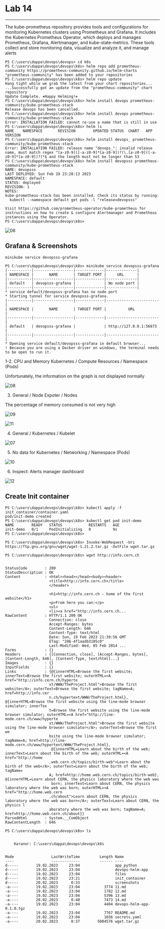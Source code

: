 # Lab 14 #

---

The kube-prometheus repository provides tools and configurations for monitoring Kubernetes clusters using Prometheus and Grafana. It includes the Kubernetes Prometheus Operator, which deploys and manages Prometheus, Grafana, Alertmanager, and kube-state-metrics. These tools collect and store monitoring data, visualize and analyze it, and manage alerts

```
PS C:\users\dappa\devops\devops> cd k8s
PS C:\users\dappa\devops\devops\k8s> helm repo add prometheus-community https://prometheus-community.github.io/helm-charts
"prometheus-community" has been added to your repositories
PS C:\users\dappa\devops\devops\k8s> helm repo update
Hang tight while we grab the latest from your chart repositories...
...Successfully got an update from the "prometheus-community" chart repository
Update Complete. ⎈Happy Helming!⎈
PS C:\users\dappa\devops\devops\k8s> helm install devops prometheus-community/kube-prometheus-stack
Release devops has been cancelled.
PS C:\users\dappa\devops\devops\k8s> helm install devops prometheus-community/kube-prometheus-stack
Error: INSTALLATION FAILED: cannot re-use a name that is still in use
PS C:\users\dappa\devops\devops\k8s> helm ls
NAME    NAMESPACE       REVISION        UPDATED STATUS  CHART   APP VERSION
PS C:\users\dappa\devops\devops\k8s> helm install devops_ prometheus-community/kube-prometheus-stack
Error: INSTALLATION FAILED: release name "devops_": invalid release name, must match regex ^[a-z0-9]([-a-z0-9]*[a-z0-9])?(\.[a-z0-9]([-a-z0-9]*[a-z0-9])?)*$ and the length must not be longer than 53
PS C:\users\dappa\devops\devops\k8s> helm install devopsss prometheus-community/kube-prometheus-stack
NAME: devopsss
LAST DEPLOYED: Sun Feb 19 23:28:13 2023
NAMESPACE: default
STATUS: deployed
REVISION: 1
NOTES:
kube-prometheus-stack has been installed. Check its status by running:
  kubectl --namespace default get pods -l "release=devopsss"

Visit https://github.com/prometheus-operator/kube-prometheus for instructions on how to create & configure Alertmanager and Prometheus instances using the Operator.
PS C:\users\dappa\devops\devops\k8s>
```

![06](https://github.com/dapp-anyway/devops/blob/lab14/k8s/screenshots/06.png)

## Grafana & Screenshots ##

`minikube service devopsss-grafana`

```
PS C:\users\dappa\devops\devops\k8s> minikube service devopsss-grafana
|-----------|------------------|-------------|--------------|
| NAMESPACE |       NAME       | TARGET PORT |     URL      |
|-----------|------------------|-------------|--------------|
| default   | devopsss-grafana |             | No node port |
|-----------|------------------|-------------|--------------|
* service default/devopsss-grafana has no node port
* Starting tunnel for service devopsss-grafana.
|-----------|------------------|-------------|------------------------|
| NAMESPACE |       NAME       | TARGET PORT |          URL           |
|-----------|------------------|-------------|------------------------|
| default   | devopsss-grafana |             | http://127.0.0.1:56873 |
|-----------|------------------|-------------|------------------------|
* Opening service default/devopsss-grafana in default browser...
! Because you are using a Docker driver on windows, the terminal needs to be open to run it.
```

1-2. CPU and Memory
Kubernetes / Compute Resources / Namespace (Pods)

Unfortunately, the information on the graph is not displayed normally

![08](https://github.com/dapp-anyway/devops/blob/lab14/k8s/screenshots/08.png)


3. General / Node Expoter / Nodes

The percentage of memory consumed is not very high

![09](https://github.com/dapp-anyway/devops/blob/lab14/k8s/screenshots/09.png)

![11](https://github.com/dapp-anyway/devops/blob/lab14/k8s/screenshots/11.png)


4. General / Kubernetes / Kubelet

![07](https://github.com/dapp-anyway/devops/blob/lab14/k8s/screenshots/07.png)

5. No data for Kubernetes / Networking / Namespace (Pods)

![10](https://github.com/dapp-anyway/devops/blob/lab14/k8s/screenshots/10.png)

6. Inspect: Alerts manager dashboard

![12](https://github.com/dapp-anyway/devops/blob/lab14/k8s/screenshots/12.png)


## Create Init container ##

```
PS C:\users\dappa\devops\devops\k8s> kubectl apply -f init_container/container.yaml
pod/init-demo created
PS C:\users\dappa\devops\devops\k8s> kubectl get pod init-demo
NAME        READY   STATUS            RESTARTS   AGE
init-demo   0/1     PodInitializing   0          9s
PS C:\users\dappa\devops\devops\k8s>
```

```
PS C:\users\dappa\devops\devops\k8s> Invoke-WebRequest -Uri https://ftp.gnu.org/gnu/wget/wget-1.21.2.tar.gz -OutFile wget.tar.gz

PS C:\users\dappa\devops\devops\k8s> wget http://info.cern.ch


StatusCode        : 200
StatusDescription : OK
Content           : <html><head></head><body><header>
                    <title>http://info.cern.ch</title>
                    </header>

                    <h1>http://info.cern.ch - home of the first website</h1>
                    <p>From here you can:</p>
                    <ul>
                    <li><a href="http://info.cern.ch...
RawContent        : HTTP/1.1 200 OK
                    Connection: close
                    Accept-Ranges: bytes
                    Content-Length: 646
                    Content-Type: text/html
                    Date: Sun, 19 Feb 2023 21:39:56 GMT
                    ETag: "286-4f1aadb3105c0"
                    Last-Modified: Wed, 05 Feb 2014 ...
Forms             : {}
Headers           : {[Connection, close], [Accept-Ranges, bytes], [Content-Length, 646], [Content-Type, text/html]...}
Images            : {}
InputFields       : {}
Links             : {@{innerHTML=Browse the first website; innerText=Browse the first website; outerHTML=<A href="http://info.cern.ch/hyperte
                    xt/WWW/TheProject.html">Browse the first website</A>; outerText=Browse the first website; tagName=A; href=http://info.cer
                    n.ch/hypertext/WWW/TheProject.html}, @{innerHTML=Browse the first website using the line-mode browser simulator; innerTex
                    t=Browse the first website using the line-mode browser simulator; outerHTML=<A href="http://line-mode.cern.ch/www/hyperte
                    xt/WWW/TheProject.html">Browse the first website using the line-mode browser simulator</A>; outerText=Browse the first we
                    bsite using the line-mode browser simulator; tagName=A; href=http://line-mode.cern.ch/www/hypertext/WWW/TheProject.html},
                     @{innerHTML=Learn about the birth of the web; innerText=Learn about the birth of the web; outerHTML=<A href="http://home
                    .web.cern.ch/topics/birth-web">Learn about the birth of the web</A>; outerText=Learn about the birth of the web; tagName=
                    A; href=http://home.web.cern.ch/topics/birth-web}, @{innerHTML=Learn about CERN, the physics laboratory where the web was
                     born; innerText=Learn about CERN, the physics laboratory where the web was born; outerHTML=<A href="http://home.web.cern
                    .ch/about">Learn about CERN, the physics laboratory where the web was born</A>; outerText=Learn about CERN, the physics l
                    aboratory where the web was born; tagName=A; href=http://home.web.cern.ch/about}}
ParsedHtml        : System.__ComObject
RawContentLength  : 646
```

```
PS C:\users\dappa\devops\devops\k8s> ls


    Каталог: C:\users\dappa\devops\devops\k8s


Mode                 LastWriteTime         Length Name
----                 -------------         ------ ----
d-----        19.02.2023     23:04                app_python
d-----        19.02.2023     23:04                devops-helm-app
d-----        19.02.2023     23:04                files
d-----        19.02.2023     23:21                init_container
d-----        20.02.2023      0:33                screenshots
-a----        19.02.2023     23:04           3774 11.md
-a----        19.02.2023     23:04           1782 12.md
-a----        19.02.2023     23:04           5396 13.md
-a----        20.02.2023      0:40           7473 14.md
-a----        19.02.2023     23:04           4404 devops-helm-app-0.1.0.tgz
-a----        19.02.2023     23:04           7767 README.md
-a----        19.02.2023     23:04           1656 secrets.yaml
-a----        20.02.2023      0:37        5004576 wget.tar.gz
```